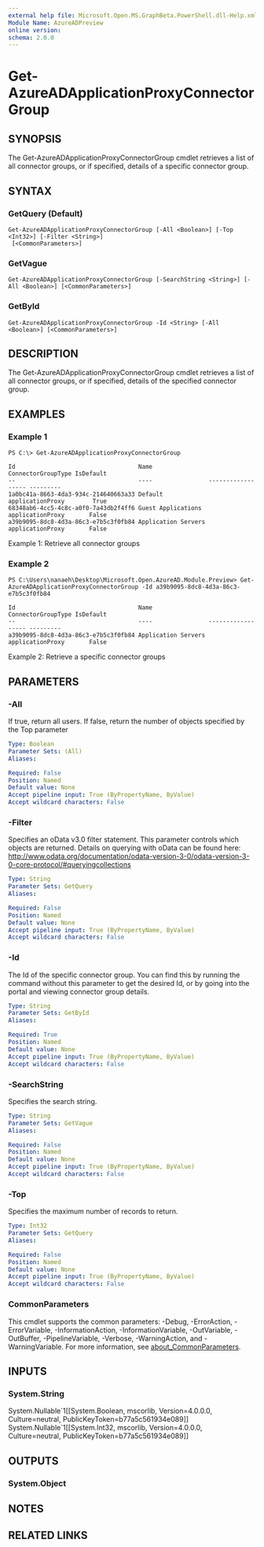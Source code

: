 ```yaml
---
external help file: Microsoft.Open.MS.GraphBeta.PowerShell.dll-Help.xml
Module Name: AzureADPreview
online version:
schema: 2.0.0
---
```


# Get-AzureADApplicationProxyConnectorGroup

## SYNOPSIS
The Get-AzureADApplicationProxyConnectorGroup cmdlet retrieves a list of all connector groups, or if specified, details of a specific connector group.

## SYNTAX

### GetQuery (Default)
```
Get-AzureADApplicationProxyConnectorGroup [-All <Boolean>] [-Top <Int32>] [-Filter <String>]
 [<CommonParameters>]
```

### GetVague
```
Get-AzureADApplicationProxyConnectorGroup [-SearchString <String>] [-All <Boolean>] [<CommonParameters>]
```

### GetById
```
Get-AzureADApplicationProxyConnectorGroup -Id <String> [-All <Boolean>] [<CommonParameters>]
```

## DESCRIPTION
The Get-AzureADApplicationProxyConnectorGroup cmdlet retrieves a list of all connector groups, or if specified, details of the specified connector group.

## EXAMPLES

### Example 1
```
PS C:\> Get-AzureADApplicationProxyConnectorGroup

Id                                   Name                ConnectorGroupType IsDefault
--                                   ----                ------------------ ---------
1a0bc41a-8663-4da3-934c-214640663a33 Default             applicationProxy        True
68348ab6-4cc5-4c8c-a0f0-7a43db2f4ff6 Guest Applications  applicationProxy       False
a39b9095-8dc8-4d3a-86c3-e7b5c3f0fb84 Application Servers applicationProxy       False
```

Example 1: Retrieve all connector groups

### Example 2
```
PS C:\Users\nanaeh\Desktop\Microsoft.Open.AzureAD.Module.Preview> Get-AzureADApplicationProxyConnectorGroup -Id a39b9095-8dc8-4d3a-86c3-e7b5c3f0fb84

Id                                   Name                ConnectorGroupType IsDefault
--                                   ----                ------------------ ---------
a39b9095-8dc8-4d3a-86c3-e7b5c3f0fb84 Application Servers applicationProxy       False
```

Example 2: Retrieve a specific connector groups

## PARAMETERS

### -All
If true, return all users.
If false, return the number of objects specified by the Top parameter

```yaml
Type: Boolean
Parameter Sets: (All)
Aliases:

Required: False
Position: Named
Default value: None
Accept pipeline input: True (ByPropertyName, ByValue)
Accept wildcard characters: False
```

### -Filter
Specifies an oData v3.0 filter statement.
This parameter controls which objects are returned.
Details on querying with oData can be found here: http://www.odata.org/documentation/odata-version-3-0/odata-version-3-0-core-protocol/#queryingcollections

```yaml
Type: String
Parameter Sets: GetQuery
Aliases:

Required: False
Position: Named
Default value: None
Accept pipeline input: True (ByPropertyName, ByValue)
Accept wildcard characters: False
```

### -Id
The Id of the specific connector group.
You can find this by running the command without this parameter to get the desired Id, or by going into the portal and viewing connector group details.

```yaml
Type: String
Parameter Sets: GetById
Aliases:

Required: True
Position: Named
Default value: None
Accept pipeline input: True (ByPropertyName, ByValue)
Accept wildcard characters: False
```

### -SearchString
Specifies the search string.

```yaml
Type: String
Parameter Sets: GetVague
Aliases:

Required: False
Position: Named
Default value: None
Accept pipeline input: True (ByPropertyName, ByValue)
Accept wildcard characters: False
```

### -Top
Specifies the maximum number of records to return.

```yaml
Type: Int32
Parameter Sets: GetQuery
Aliases:

Required: False
Position: Named
Default value: None
Accept pipeline input: True (ByPropertyName, ByValue)
Accept wildcard characters: False
```

### CommonParameters
This cmdlet supports the common parameters: -Debug, -ErrorAction, -ErrorVariable, -InformationAction, -InformationVariable, -OutVariable, -OutBuffer, -PipelineVariable, -Verbose, -WarningAction, and -WarningVariable. For more information, see [about_CommonParameters](http://go.microsoft.com/fwlink/?LinkID=113216).

## INPUTS

### System.String
System.Nullable\`1\[\[System.Boolean, mscorlib, Version=4.0.0.0, Culture=neutral, PublicKeyToken=b77a5c561934e089\]\] System.Nullable\`1\[\[System.Int32, mscorlib, Version=4.0.0.0, Culture=neutral, PublicKeyToken=b77a5c561934e089\]\]

## OUTPUTS

### System.Object
## NOTES

## RELATED LINKS
